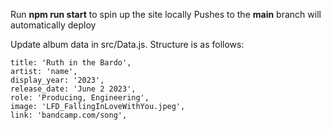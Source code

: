 Run **npm run start** to spin up the site locally
Pushes to the **main** branch will automatically deploy

Update album data in src/Data.js. Structure is as follows:

    title: 'Ruth in the Bardo',
    artist: 'name',
    display_year: '2023',
    release_date: 'June 2 2023',
    role: 'Producing, Engineering',
    image: 'LFD_FallingInLoveWithYou.jpeg',
    link: 'bandcamp.com/song',
  
